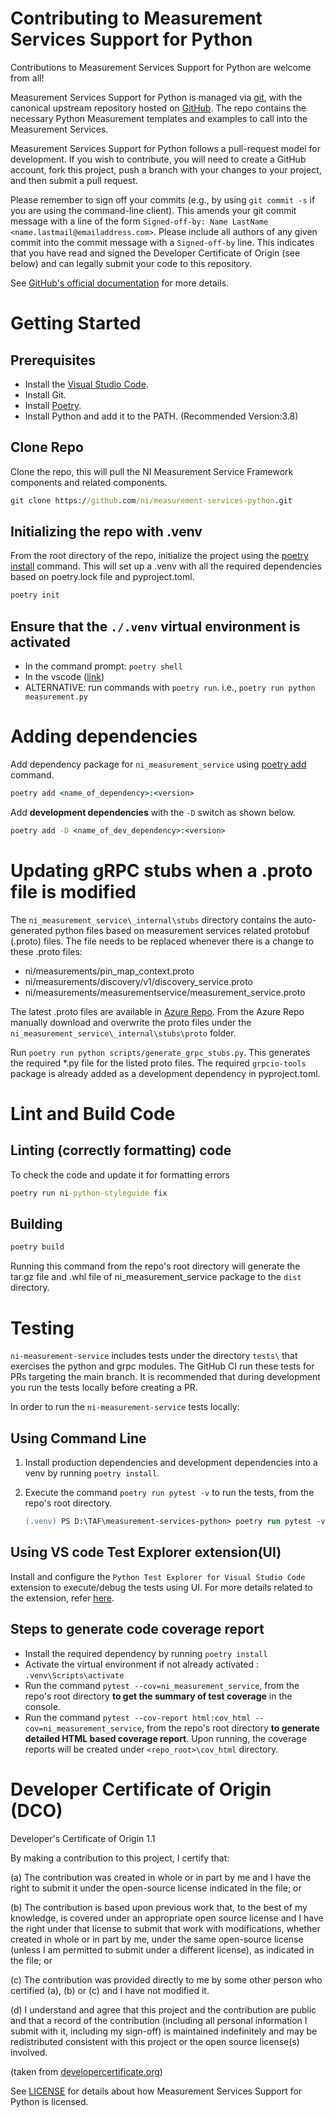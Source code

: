# Contributing to Measurement Services Support for Python

Contributions to Measurement Services Support for Python are welcome from all!

Measurement Services Support for Python is managed via [git](https://git-scm.com), with the canonical upstream
repository hosted on [GitHub](https://github.com/ni/measurement-services-python/). The repo contains the necessary Python Measurement templates and examples to call into the Measurement Services.

Measurement Services Support for Python follows a pull-request model for development.  If you wish to
contribute, you will need to create a GitHub account, fork this project, push a
branch with your changes to your project, and then submit a pull request.

Please remember to sign off your commits (e.g., by using `git commit -s` if you
are using the command-line client). This amends your git commit message with a line
of the form `Signed-off-by: Name LastName <name.lastmail@emailaddress.com>`. Please
include all authors of any given commit into the commit message with a
`Signed-off-by` line. This indicates that you have read and signed the Developer
Certificate of Origin (see below) and can legally submit your code to
this repository.

See [GitHub's official documentation](https://help.github.com/articles/using-pull-requests/) for more details.

# Getting Started

## Prerequisites

- Install the [Visual Studio Code](https://code.visualstudio.com/download).
- Install Git.
- Install [Poetry](https://python-poetry.org/docs/#installation).
- Install Python and add it to the PATH. (Recommended Version:3.8)

## Clone Repo

Clone the repo, this will pull the NI Measurement Service Framework components and related components.

```cmd
git clone https://github.com/ni/measurement-services-python.git
```

## Initializing the repo with .venv

From the root directory of the repo, initialize the project using the [poetry install](https://python-poetry.org/docs/cli/#install) command. This will set up a .venv with all the required dependencies based on poetry.lock file and pyproject.toml.

```cmd
poetry init 
```

## Ensure that the `./.venv` virtual environment is activated

- In the command prompt: `poetry shell`
- In the vscode ([link](https://code.visualstudio.com/docs/python/environments#_select-and-activate-an-environment))
- ALTERNATIVE: run commands with `poetry run`. i.e., `poetry run python measurement.py`

# Adding dependencies

Add dependency package for `ni_measurement_service`  using [poetry add](https://python-poetry.org/docs/cli/#add) command.

```cmd
poetry add <name_of_dependency>:<version>
```

Add **development dependencies** with the `-D` switch as shown below.

```cmd
poetry add -D <name_of_dev_dependency>:<version>
```

# Updating gRPC stubs when a .proto file is modified

The `ni_measurement_service\_internal\stubs` directory contains the auto-generated python files based on measurement services related protobuf (.proto) files. The file needs to be replaced whenever there is a change to these .proto files:

- ni/measurements/pin_map_context.proto
- ni/measurements/discovery/v1/discovery_service.proto
- ni/measurements/measurementservice/measurement_service.proto

The latest .proto files are available in [Azure Repo](https://dev.azure.com/ni/DevCentral/_git/ASW?path=/Source/Protos). From the Azure Repo manually download and overwrite the proto files under the `ni_measurement_service\_internal\stubs\proto` folder.

Run `poetry run python scripts/generate_grpc_stubs.py`. This generates the required *.py file for the listed proto files. The required `grpcio-tools` package is already added as a development dependency in pyproject.toml.

# Lint and Build Code

## Linting (correctly formatting) code

To check the code and update it for formatting errors

```cmd
poetry run ni-python-styleguide fix
```

## Building

```cmd
poetry build
```

Running this command from the repo's root directory will generate the tar.gz file and .whl file of ni_measurement_service package to the `dist` directory.

# Testing

`ni-measurement-service` includes tests under the directory `tests\` that exercises the python and grpc modules. The GitHub CI run these tests for PRs targeting the main branch. It is recommended that during development you run the tests locally before creating a PR.

In order to run the `ni-measurement-service` tests locally:

## Using Command Line

1. Install production dependencies and development dependencies into a venv by running `poetry install`.
2. Execute the command `poetry run pytest -v` to run the tests, from the repo's root directory.

    ``` ps
    (.venv) PS D:\TAF\measurement-services-python> poetry run pytest -v
    ```

## Using VS code Test Explorer extension(UI)

Install and configure the `Python Test Explorer for Visual Studio Code` extension to execute/debug the tests using UI. For more details related to the extension, refer [here](https://marketplace.visualstudio.com/items?itemName=LittleFoxTeam.vscode-python-test-adapter).

## Steps to generate code coverage report

- Install the required dependency by running `poetry install`
- Activate the virtual environment if not already activated : `.venv\Scripts\activate`
- Run the command `pytest --cov=ni_measurement_service`, from the repo's root directory **to get the summary of test coverage** in the console.
- Run the command `pytest --cov-report html:cov_html --cov=ni_measurement_service`, from the repo's root directory **to generate detailed HTML based coverage report**. Upon running, the coverage reports will be created under `<repo_root>\cov_html` directory.

# Developer Certificate of Origin (DCO)

   Developer's Certificate of Origin 1.1

   By making a contribution to this project, I certify that:

   (a) The contribution was created in whole or in part by me and I
       have the right to submit it under the open-source license
       indicated in the file; or

   (b) The contribution is based upon previous work that, to the best
       of my knowledge, is covered under an appropriate open source
       license and I have the right under that license to submit that
       work with modifications, whether created in whole or in part
       by me, under the same open-source license (unless I am
       permitted to submit under a different license), as indicated
       in the file; or

   (c) The contribution was provided directly to me by some other
       person who certified (a), (b) or (c) and I have not modified
       it.

   (d) I understand and agree that this project and the contribution
       are public and that a record of the contribution (including all
       personal information I submit with it, including my sign-off) is
       maintained indefinitely and may be redistributed consistent with
       this project or the open source license(s) involved.

(taken from [developercertificate.org](https://developercertificate.org/))

See [LICENSE](https://github.com/ni/measurement-services-python/blob/master/LICENSE)
for details about how Measurement Services Support for Python is licensed.
